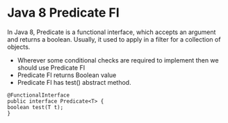 # Java 8 Predicate FI
In Java 8, Predicate is a functional interface, which accepts an argument and returns a boolean. 
Usually, it used to apply in a filter for a collection of objects.
- Wherever some conditional checks are required to implement then we should use Predicate FI
- Predicate FI returns Boolean value
- Predicate FI has test() abstract method.

```
@FunctionalInterface
public interface Predicate<T> {
boolean test(T t);
}
```
